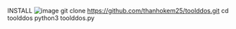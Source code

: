 INSTALL 
![image](https://user-images.githubusercontent.com/107761301/174444018-113cd0dc-a409-41dd-a999-460deede064d.png)
git clone https://github.com/thanhokem25/toolddos.git
cd toolddos
python3 toolddos.py
